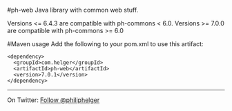 #ph-web
Java library with common web stuff.

Versions <= 6.4.3 are compatible with ph-commons < 6.0.
Versions >= 7.0.0 are compatible with ph-commons >= 6.0

#Maven usage
Add the following to your pom.xml to use this artifact:
```
<dependency>
  <groupId>com.helger</groupId>
  <artifactId>ph-web</artifactId>
  <version>7.0.1</version>
</dependency>
```

---

On Twitter: <a href="https://twitter.com/philiphelger">Follow @philiphelger</a>
